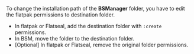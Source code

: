 To change the installation path of the **BSManager** folder, you have to edit the flatpak permissions to destination folder.

- In flatpak or Flatseal, add the destination folder with `:create` permissions.
- In BSM, move the folder to the destination folder.
- [Optional] In flatpak or Flatseal, remove the original folder permissions.
